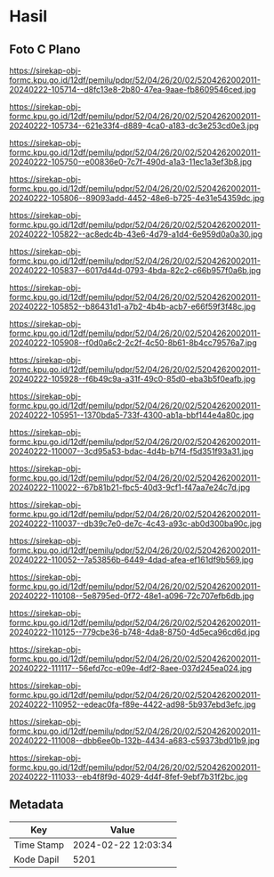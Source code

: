 # Hasil

## Foto C Plano

https://sirekap-obj-formc.kpu.go.id/12df/pemilu/pdpr/52/04/26/20/02/5204262002011-20240222-105714--d8fc13e8-2b80-47ea-9aae-fb8609546ced.jpg

https://sirekap-obj-formc.kpu.go.id/12df/pemilu/pdpr/52/04/26/20/02/5204262002011-20240222-105734--621e33f4-d889-4ca0-a183-dc3e253cd0e3.jpg

https://sirekap-obj-formc.kpu.go.id/12df/pemilu/pdpr/52/04/26/20/02/5204262002011-20240222-105750--e00836e0-7c7f-490d-a1a3-11ec1a3ef3b8.jpg

https://sirekap-obj-formc.kpu.go.id/12df/pemilu/pdpr/52/04/26/20/02/5204262002011-20240222-105806--89093add-4452-48e6-b725-4e31e54359dc.jpg

https://sirekap-obj-formc.kpu.go.id/12df/pemilu/pdpr/52/04/26/20/02/5204262002011-20240222-105822--ac8edc4b-43e6-4d79-a1d4-6e959d0a0a30.jpg

https://sirekap-obj-formc.kpu.go.id/12df/pemilu/pdpr/52/04/26/20/02/5204262002011-20240222-105837--6017d44d-0793-4bda-82c2-c66b957f0a6b.jpg

https://sirekap-obj-formc.kpu.go.id/12df/pemilu/pdpr/52/04/26/20/02/5204262002011-20240222-105852--b86431d1-a7b2-4b4b-acb7-e66f59f3f48c.jpg

https://sirekap-obj-formc.kpu.go.id/12df/pemilu/pdpr/52/04/26/20/02/5204262002011-20240222-105908--f0d0a6c2-2c2f-4c50-8b61-8b4cc79576a7.jpg

https://sirekap-obj-formc.kpu.go.id/12df/pemilu/pdpr/52/04/26/20/02/5204262002011-20240222-105928--f6b49c9a-a31f-49c0-85d0-eba3b5f0eafb.jpg

https://sirekap-obj-formc.kpu.go.id/12df/pemilu/pdpr/52/04/26/20/02/5204262002011-20240222-105951--1370bda5-733f-4300-ab1a-bbf144e4a80c.jpg

https://sirekap-obj-formc.kpu.go.id/12df/pemilu/pdpr/52/04/26/20/02/5204262002011-20240222-110007--3cd95a53-bdac-4d4b-b7f4-f5d351f93a31.jpg

https://sirekap-obj-formc.kpu.go.id/12df/pemilu/pdpr/52/04/26/20/02/5204262002011-20240222-110022--67b81b21-fbc5-40d3-9cf1-f47aa7e24c7d.jpg

https://sirekap-obj-formc.kpu.go.id/12df/pemilu/pdpr/52/04/26/20/02/5204262002011-20240222-110037--db39c7e0-de7c-4c43-a93c-ab0d300ba90c.jpg

https://sirekap-obj-formc.kpu.go.id/12df/pemilu/pdpr/52/04/26/20/02/5204262002011-20240222-110052--7a53856b-6449-4dad-afea-ef161df9b569.jpg

https://sirekap-obj-formc.kpu.go.id/12df/pemilu/pdpr/52/04/26/20/02/5204262002011-20240222-110108--5e8795ed-0f72-48e1-a096-72c707efb6db.jpg

https://sirekap-obj-formc.kpu.go.id/12df/pemilu/pdpr/52/04/26/20/02/5204262002011-20240222-110125--779cbe36-b748-4da8-8750-4d5eca96cd6d.jpg

https://sirekap-obj-formc.kpu.go.id/12df/pemilu/pdpr/52/04/26/20/02/5204262002011-20240222-111117--56efd7cc-e09e-4df2-8aee-037d245ea024.jpg

https://sirekap-obj-formc.kpu.go.id/12df/pemilu/pdpr/52/04/26/20/02/5204262002011-20240222-110952--edeac0fa-f89e-4422-ad98-5b937ebd3efc.jpg

https://sirekap-obj-formc.kpu.go.id/12df/pemilu/pdpr/52/04/26/20/02/5204262002011-20240222-111008--dbb6ee0b-132b-4434-a683-c59373bd01b9.jpg

https://sirekap-obj-formc.kpu.go.id/12df/pemilu/pdpr/52/04/26/20/02/5204262002011-20240222-111033--eb4f8f9d-4029-4d4f-8fef-9ebf7b31f2bc.jpg


## Metadata

| Key        | Value               |
| ---------- | ------------------- |
| Time Stamp | 2024-02-22 12:03:34 |
| Kode Dapil | 5201                |



